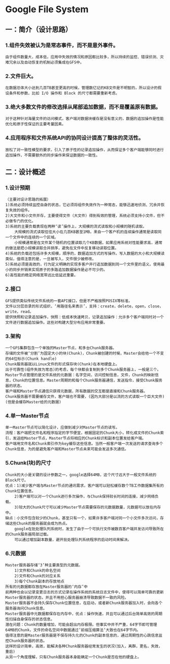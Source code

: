 Google File System
=====

## 一：简介（设计思路）
### 1.组件失效被认为是常态事件，而不是意外事件。  
    由于组件数量大，成本低，应用中失效的情况和原因都比较多，所以持续的监控、错误侦测、灾难冗余以及自动恢复的机制必须集成在GFS中。  
### 2.文件巨大。  
    在数据总体大小达到几百TB甚至更高的时候，管理数亿记的KB文件是不明智的，所以设计的假设条件和参数，比如 I/O 操作和 Block 的尺寸都需要重新考虑。  
### 3.绝大多数文件的修改选择从尾部追加数据，而不是覆盖原有数据。  
    对于这种针对海量文件的访问模式，客户端对数据块缓存是没有意义的，数据的追加操作是性能优化和原子性保证的主要考量因素。  
### 4.应用程序和文件系统API的协同设计提高了整体的灵活性。  
    放松了对一致性模型的要求，引入了原子性的记录追加操作，从而保证多个客户端能够同时进行追加操作，不需要额外的同步操作来保证数据的一致性。  

## 二：设计概述
### 1.设计预期
    （主要对设计思路的拓展） 
    1)系统必须持续监控自身的状态，它必须将组件失效作为一种常态，能够迅速地侦测、冗余并恢复失效的组件。  
    2)大文件和小文件并存，主要使得文件（大文件）得到有效的管理，系统必须支持小文件，但不必做专门的优化。  
    3)系统的主要负载表现在两种‘读’操作上，大规模的流式读取和小规模的随机读取。  
        大规模的流式读取往往大小在几百KB甚至1MB，来自一个客户机的连续操作通常是读取同一个文件中的连续的一个区域。  
        小规模通常是在文件某个随机的位置读取几个KB数据，如果应用系统对性能要求高，通常的做法是把小规模读取合并排序，避免在文件中反复移动读取位置。  
    4)系统的负载还包括许多大规模，顺序的，数据追加方式的写操作。写入数据的大小和大规模读类似，值得注意的是，一旦被写入，文件很少被修改。  
    5)系统必须是高效的，行为定义明确的实现多客户并行追加数据到同一个文件里的语义。使用最小的同步开销来实现原子的多路追加数据操作是必不可少的。  
    6)高性能的稳定网络宽带远比低延迟重要。  
### 2.接口
    GFS提供类似传统文件系统的一套API接口，但是不严格按照POSIX等标准。  
    文件以分层目录的形式组织，‘用路径名来表示’，支持：create，delete，open，close，write，read。  
    提供快照和记录追加操作，快照：低成本快速拷贝，记录追加操作：允许多个客户端同时对一个文件进行数据追加操作。这些对构建大型分布应用非常重要。  
### 3.架构
    一个GFS集群包含一个单独的Master节点，和多台Chunk服务器。  
    存储的文件被‘分割’为固定大小的块(Chunk)，Chunk被创建的时候，Master会给他一个不变的64位标示(Chunk handle)  
    Chunk服务器就以Linux文件的形式保存块(Chunk)在本地硬盘上。  
    出于可靠性(组件失效为常态)的考虑，每个块都会复制到多个Chunk服务器上，一般是三个。  
    Master节点管理的是文件系统的元数据：名字空间，访问控制信息，文件，Chunk的映射信息，Chunk的位置信息。Master周期的和每个Chunk服务器通信，发送指令，接受Chunk服务器的状态。  
    客户端和Master节点通信只获得元数据，所有数据的交互都是直接和Chunk服务器。  
    Chunk服务器不需要缓存文件，客户端也不需要，(因为大部分是以流的方式读取一个巨大文件)(但是会缓存Master给的元数据)  
### 4.单一Master节点
    单一Master节点可以简化设计，应做到减少对Master节点的读写。  
    流程：客户端把文件名和程序指定的字节便宜，根据固定的Chunk大小，转化成文件的Chunk索引，发送给Master节点，Master节点将相应的Chunk标识和副本位置发给客户端。  
    客户端用文件名和Chunk索引作为key缓存这些信息。当然一般客户端一次发送的请求查询多个Chunk信息，为的是避免客户端和Master节点未来可能会发送多次通信。  
### 5.Chunk(块)的尺寸
    Chunk的大小是关键的设计参数之一，google选择64MB，这个尺寸远大于一般文件系统的Block尺寸。  
    优点：1)减少客户端与Master节点的通讯需求，客户端可以轻松缓存数个TB工作数据集所有的Chunk位置信息。  
        2)客户端可以对一个Chunk进行多次操作，与Chunk保持较长时间的连接，减少网络负载。  
        3)较大的Chunk尺寸可以减少Master节点需要保存的元数据数量，元数据可以放在内存中。  
    缺点：小文件包含较少的Chunk，甚至只有一个，如果许多客户端对同一个小文件多次访问，存储这些Chunk的服务器就会成为热点。  
        google在批处理队列系统时，发生了由于一个可执行文件被数百客户端并发访问导致所在的Chunk服务器局部过载。  
        可以通过增加副本数量，避开批处理队列系统程序的启动时间来解决。  
### 6.元数据
    Master服务器存储‘3’种主要类型的元数据。  
        1)文件和Chunk的命名空间  
        2)文件和Chunk的对应关系  
        3)每个Chunk副本的存放地点  
    所有的元数据都存放在Master服务器的‘内存’中  
    前两种也会以记录变更日志的方式记录在操作系统的系统日志文件中，使得可以简单可靠的更新Master服务器的状态，并且不用担心服务器崩溃导致数据不一致的风险。  
    Master服务器不会持久保存Chunk位置信息，在启动，或者新Chunk服务器加入时，会向各个服务器询问Chunk信息。  
    Master服务器中元数据都保存在内存中，优点：操作快速，并且可以通过后台简单高效的周期性扫描自身保存的状态信息。  
    潜在问题：Chunk的数量增加，可能会超出内存极限。但事实中并不严重，64字节即可管理64MB的Chunk，文件的命名空间中数据通过’前缀压缩算法‘大致也在64字节内。  
    值得注意的是Master服务器是不保存持久化的Chunk的副本信息的，通过周期性的心跳信息监控Chunk服务器的状态。  
    这样的设计简单，高效，能解决各种Chunk服务器经常发生的状况(加入，离群，更名，失效，重启)  
    从另一个角度理解，只有Chunk服务器本身能确定一个Chunk是否在他的硬盘上。  

